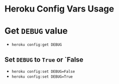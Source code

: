 # Heroku Config Vars Usage

# Get `DEBUG` value

* `heroku config:get DEBUG`

## Set `DEBUG` to `True` or `False
* `heroku config:set DEBUG=False`
* `heroku config:set DEBUG=True`
